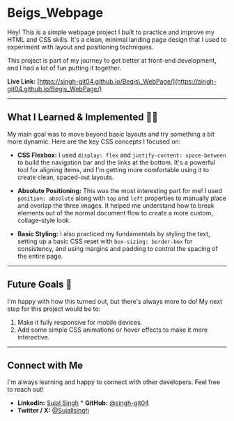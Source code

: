 # Beigs\_Webpage

Hey\! This is a simple webpage project I built to practice and improve my HTML and CSS skills. It's a clean, minimal landing page design that I used to experiment with layout and positioning techniques.

This project is part of my journey to get better at front-end development, and I had a lot of fun putting it together.

**Live Link:** [https://singh-git04.github.io/Begis\_WebPage/](https://singh-git04.github.io/Begis_WebPage/)

-----

## What I Learned & Implemented 👨‍💻

My main goal was to move beyond basic layouts and try something a bit more dynamic. Here are the key CSS concepts I focused on:

  * **CSS Flexbox:** I used `display: flex` and `justify-content: space-between` to build the navigation bar and the links at the bottom. It's a powerful tool for aligning items, and I'm getting more comfortable using it to create clean, spaced-out layouts.

  * **Absolute Positioning:** This was the most interesting part for me\! I used `position: absolute` along with `top` and `left` properties to manually place and overlap the three images. It helped me understand how to break elements out of the normal document flow to create a more custom, collage-style look.

  * **Basic Styling:** I also practiced my fundamentals by styling the text, setting up a basic CSS reset with `box-sizing: border-box` for consistency, and using margins and padding to control the spacing of the entire page.

-----

## Future Goals 🚀

I'm happy with how this turned out, but there's always more to do\! My next step for this project would be to:

1.  Make it fully responsive for mobile devices.
2.  Add some simple CSS animations or hover effects to make it more interactive.

-----

## Connect with Me

I'm always learning and happy to connect with other developers. Feel free to reach out\!

  * **LinkedIn:** [Sujal Singh](https://www.google.com/search?q=https://www.linkedin.com/in/sujal-singh-/) \* **GitHub:** [@singh-git04](https://www.google.com/search?q=https://github.com/singh-git04)
  * **Twitter / X:** [@Sujallsingh](https://www.google.com/search?q=https://twitter.com/Sujallsingh)
